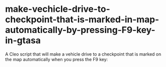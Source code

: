 # make-vechicle-drive-to-checkpoint-that-is-marked-in-map-automatically-by-pressing-F9-key-in-gtasa
A Cleo script that will make a vehicle drive to a checkpoint that is marked on the map automatically when you press the F9 key:
